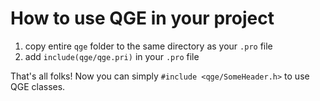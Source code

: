 How to use QGE in your project
==============================

1. copy entire `qge` folder to the same directory as your `.pro` file
2. add `include(qge/qge.pri)` in your `.pro` file

That's all folks! Now you can simply `#include <qge/SomeHeader.h>` to use QGE classes.